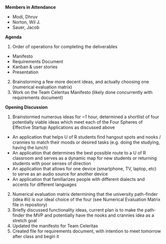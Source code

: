 **Members in Attendance**

- Modi, Dhruv
- Norton, Wil J.
- Sauer, Jacob

**Agenda**

1. Order of operations for completing the deliverables
  - Manifesto
  - Requirements Document
  - Kanban & user stories
  - Presentation
2. Brainstorming a few more decent ideas, and actually choosing one (numerical evaluation matrix)
3. Work on the Team Celeritas Manifesto (likely done concurrently with requirements document)

**Opening Discussion**

1. Brainstormed numerous ideas for ~1 hour, determined a shortlist of four potentially viable ideas which meet each of the Four Spheres of Effective Startup Applications as discussed above
  - An application that helps U of R students find hangout spots and nooks / crannies to match their moods or desired tasks (e.g. doing the studying, having the lunch)
  - An application that determines the best possible route to a U of R classroom and serves as a dynamic map for new students or returning students with poor senses of direction
  - An application that allows for one device (smartphone, TV, laptop, etc) to serve as an audio source for another device
  - An application that familiarizes people with different dialects and accents for different languages
2. Numerical evaluation matrix determining that the university path-finder (idea #ii) is our ideal choice of the four (see Numerical Evaluation Matrix file in repository)
3. Briefly discussed functionality ideas, current plan is to make the path-finder the MVP and potentially have the nooks and crannies idea as a stretch goal
4. Updated the manifesto for Team Celeritas
5. Created file for requirements document, with intention to meet tomorrow after class and begin it
